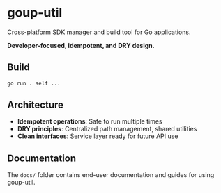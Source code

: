 # goup-util

Cross-platform SDK manager and build tool for Go applications.

**Developer-focused, idempotent, and DRY design.**


## Build

```sh
go run . self ...
```

## Architecture

- **Idempotent operations**: Safe to run multiple times
- **DRY principles**: Centralized path management, shared utilities
- **Clean interfaces**: Service layer ready for future API use

## Documentation

The `docs/` folder contains end-user documentation and guides for using goup-util.
